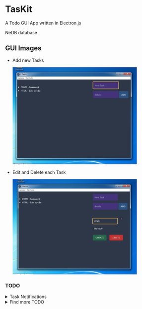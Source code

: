 # TasKit
A Todo GUI App written in Electron.js

NeDB database

## GUI Images
- Add new Tasks

    <img src="./assets/images/addtask.jpg" width="400">


- Edit and Delete each Task

    <img src="./assets/images/editanddelete.jpg" width="400">

### TODO
<details>
  <summary> Task Notifications </summary>

  - Added, Updated, Deleted noti.
  - ClearAll DB noti
</details>
<details>
  <summary> Find more TODO </summary>

  - :joy: :stuck_out_tongue_closed_eyes: :satisfied: :running:
</details>